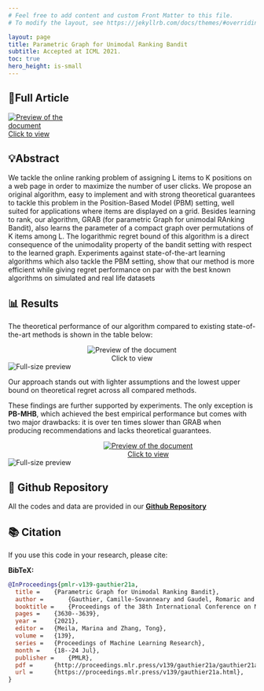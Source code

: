 ```yaml
---
# Feel free to add content and custom Front Matter to this file.
# To modify the layout, see https://jekyllrb.com/docs/themes/#overriding-theme-defaults

layout: page
title: Parametric Graph for Unimodal Ranking Bandit
subtitle: Accepted at ICML 2021.
toc: true
hero_height: is-small
---
```


## 📘Full Article
<div markdown="0">
  <a href="https://proceedings.mlr.press/v139/gauthier21a">
    <div class="preview-container" style="width: 170px;">
      <img src="{{ site.baseurl }}/assets/thumbnails/MAB_thumbnail.png" alt="Preview of the document">
      <div class="hover-effect">Click to view</div>
    </div>
  </a>
</div>

## 💡Abstract

We tackle the online ranking problem of assigning L items to K positions on a web page in order to maximize the number of user clicks. We propose an original algorithm, easy to implement and with strong theoretical guarantees to tackle this problem in the Position-Based Model (PBM) setting, well suited for applications where items are displayed on a grid. Besides learning to rank, our
algorithm, GRAB (for parametric Graph for unimodal RAnking Bandit), also learns the parameter of a compact graph over permutations of K items
among L. The logarithmic regret bound of this algorithm is a direct consequence of the unimodality property of the bandit setting with respect to
the learned graph. Experiments against state-of-the-art learning algorithms which also tackle the PBM setting, show that our method is more efficient while giving regret performance on par with the best known algorithms on simulated and real life datasets

## 📊 Results  

The theoretical performance of our algorithm compared to existing state-of-the-art methods is shown in the table below:  

<div markdown="0" style="text-align:center;">
  <a href="#img-sample">
    <div class="preview-container" style="display:inline-block;">
      <img src="{{ site.baseurl }}/assets/MAB/results-1.png"
           alt="Preview of the document"
           style="display:block; margin:0 auto; float:none; max-width:100%; height:auto;">
      <div class="hover-effect">Click to view</div>
    </div>
  </a>
</div>
<!-- Lightbox -->
<div id="img-sample" class="lightbox" markdown="0">
  <a href="#!" class="lightbox-close"></a>
  <img src="{{ site.baseurl }}/assets/MAB/results-1.png" alt="Full-size preview">
</div>

Our approach stands out with lighter assumptions and the lowest upper bound on theoretical regret across all compared methods.  

These findings are further supported by experiments. The only exception is **PB-MHB**, which achieved the best empirical performance but comes with two major drawbacks: it is over ten times slower than GRAB when producing recommendations and lacks theoretical guarantees.  

<div markdown="0" style="text-align:center;">
  <a href="#img-juries">
    <div class="preview-container" style="width: 570px;">
      <img src="{{ site.baseurl }}/assets/MAB/results-2.png"
           alt="Preview of the document">
      <div class="hover-effect">Click to view</div>
    </div>
  </a>
</div>
<!-- Lightbox -->
<div id="img-juries" class="lightbox" markdown="0">
  <a href="#!" class="lightbox-close"></a>
  <img src="{{ site.baseurl }}/assets/MAB/results-2.png" alt="Full-size preview">
</div>

## 🐙 Github Repository
All the codes and data are provided in our **[Github Repository](https://github.com/gaudel/ranking_bandits)**


## 📚 Citation

If you use this code in your research, please cite:

**BibTeX:**
```bibtex
@InProceedings{pmlr-v139-gauthier21a,
  title = 	 {Parametric Graph for Unimodal Ranking Bandit},
  author =       {Gauthier, Camille-Sovanneary and Gaudel, Romaric and Fromont, Elisa and Lompo, Boammani Aser},
  booktitle = 	 {Proceedings of the 38th International Conference on Machine Learning},
  pages = 	 {3630--3639},
  year = 	 {2021},
  editor = 	 {Meila, Marina and Zhang, Tong},
  volume = 	 {139},
  series = 	 {Proceedings of Machine Learning Research},
  month = 	 {18--24 Jul},
  publisher =    {PMLR},
  pdf = 	 {http://proceedings.mlr.press/v139/gauthier21a/gauthier21a.pdf},
  url = 	 {https://proceedings.mlr.press/v139/gauthier21a.html},
}

```
